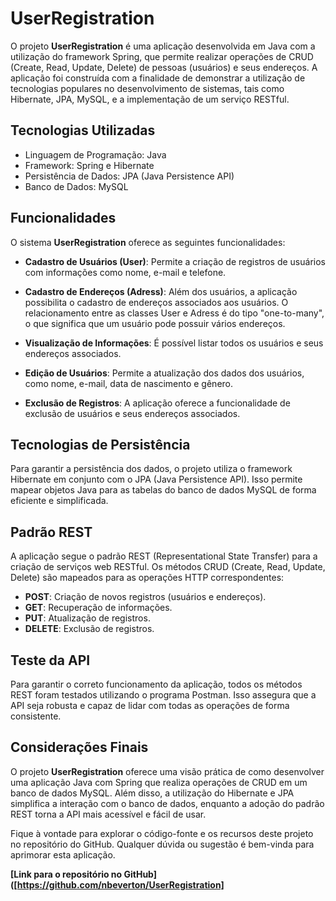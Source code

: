 # UserRegistration

O projeto **UserRegistration** é uma aplicação desenvolvida em Java com a utilização do framework Spring, que permite realizar operações de CRUD (Create, Read, Update, Delete) de pessoas (usuários) e seus endereços. A aplicação foi construída com a finalidade de demonstrar a utilização de tecnologias populares no desenvolvimento de sistemas, tais como Hibernate, JPA, MySQL, e a implementação de um serviço RESTful.

## Tecnologias Utilizadas

- Linguagem de Programação: Java
- Framework: Spring e Hibernate
- Persistência de Dados: JPA (Java Persistence API)
- Banco de Dados: MySQL

## Funcionalidades

O sistema **UserRegistration** oferece as seguintes funcionalidades:

- **Cadastro de Usuários (User)**: Permite a criação de registros de usuários com informações como nome, e-mail e telefone.

- **Cadastro de Endereços (Adress)**: Além dos usuários, a aplicação possibilita o cadastro de endereços associados aos usuários. O relacionamento entre as classes User e Adress é do tipo "one-to-many", o que significa que um usuário pode possuir vários endereços.

- **Visualização de Informações**: É possível listar todos os usuários e seus endereços associados.

- **Edição de Usuários**: Permite a atualização dos dados dos usuários, como nome, e-mail, data de nascimento e gênero.

- **Exclusão de Registros**: A aplicação oferece a funcionalidade de exclusão de usuários e seus endereços associados.

## Tecnologias de Persistência

Para garantir a persistência dos dados, o projeto utiliza o framework Hibernate em conjunto com o JPA (Java Persistence API). Isso permite mapear objetos Java para as tabelas do banco de dados MySQL de forma eficiente e simplificada.

## Padrão REST

A aplicação segue o padrão REST (Representational State Transfer) para a criação de serviços web RESTful. Os métodos CRUD (Create, Read, Update, Delete) são mapeados para as operações HTTP correspondentes:

- **POST**: Criação de novos registros (usuários e endereços).
- **GET**: Recuperação de informações.
- **PUT**: Atualização de registros.
- **DELETE**: Exclusão de registros.

## Teste da API

Para garantir o correto funcionamento da aplicação, todos os métodos REST foram testados utilizando o programa Postman. Isso assegura que a API seja robusta e capaz de lidar com todas as operações de forma consistente.

## Considerações Finais

O projeto **UserRegistration** oferece uma visão prática de como desenvolver uma aplicação Java com Spring que realiza operações de CRUD em um banco de dados MySQL. Além disso, a utilização do Hibernate e JPA simplifica a interação com o banco de dados, enquanto a adoção do padrão REST torna a API mais acessível e fácil de usar.

Fique à vontade para explorar o código-fonte e os recursos deste projeto no repositório do GitHub. Qualquer dúvida ou sugestão é bem-vinda para aprimorar esta aplicação.

**[Link para o repositório no GitHub]([https://github.com/nbeverton/UserRegistration]**

